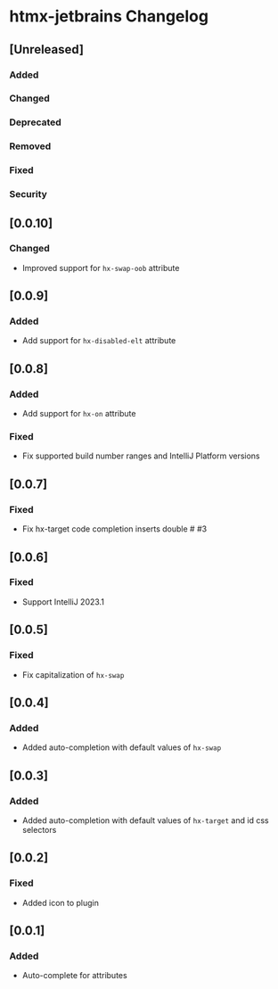 <!-- Keep a Changelog guide -> https://keepachangelog.com -->

# htmx-jetbrains Changelog

## [Unreleased]

### Added

### Changed

### Deprecated

### Removed

### Fixed

### Security

## [0.0.10]

### Changed

- Improved support for `hx-swap-oob` attribute

## [0.0.9]

### Added

- Add support for `hx-disabled-elt` attribute

## [0.0.8]

### Added

- Add support for `hx-on` attribute

### Fixed

- Fix supported build number ranges and IntelliJ Platform versions

## [0.0.7]

### Fixed

- Fix hx-target code completion inserts double # #3

## [0.0.6]

### Fixed

- Support IntelliJ 2023.1

## [0.0.5]

### Fixed

- Fix capitalization of `hx-swap`

## [0.0.4]

### Added

- Added auto-completion with default values of `hx-swap`

## [0.0.3]

### Added

- Added auto-completion with default values of `hx-target` and id css selectors

## [0.0.2]

### Fixed

- Added icon to plugin

## [0.0.1]

### Added

- Auto-complete for attributes
